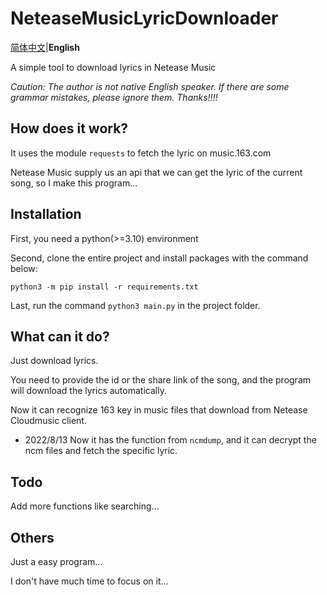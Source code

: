 NeteaseMusicLyricDownloader
===========================
[简体中文](https://github.com/1826013250/NeteaseMusicLyricDownloader)|**English**

A simple tool to download lyrics in Netease Music

_*Caution:* The author is not native English speaker. If there are some grammar mistakes, please ignore them. Thanks!!!!_

## How does it work?
It uses the module `requests` to fetch the lyric on music.163.com

Netease Music supply us an api that we can get the lyric of the current song, so I make this program...

## Installation
First, you need a python(>=3.10) environment

Second, clone the entire project and install packages with the command below:
```commandline
python3 -m pip install -r requirements.txt
```
Last, run the command `python3 main.py` in the project folder.

## What can it do?
Just download lyrics.

You need to provide the id or the share link of the song, and the program will download the lyrics automatically.

Now it can recognize 163 key in music files that download from Netease Cloudmusic client.

- 2022/8/13 Now it has the function from `ncmdump`, and it can decrypt the ncm files and fetch the specific lyric.

## Todo

Add more functions like searching...

## Others

Just a easy program...

I don't have much time to focus on it...
